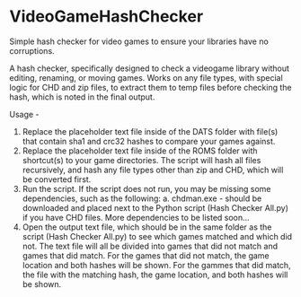 # VideoGameHashChecker
Simple hash checker for video games to ensure your libraries have no corruptions.

A hash checker, specifically designed to check a videogame library without editing, renaming, or moving games. Works on any file types, with special
logic for CHD and zip files, to extract them to temp files before checking the hash, which is noted in the final output.

Usage - 
1. Replace the placeholder text file inside of the DATS folder with file(s) that contain sha1 and crc32 hashes to compare your games against.
2. Replace the placeholder text file inside of the ROMS folder with shortcut(s) to your game directories. The script will hash all files 
   recursively, and hash any file types other than zip and CHD, which will be converted first.
3. Run the script. If the script does not run, you may be missing some dependencies, such as the following:
    a. chdman.exe - should be downloaded and placed next to the Python script (Hash Checker All.py) if you have CHD files.
	More dependencies to be listed soon...
4. Open the output text file, which should be in the same folder as the script (Hash Checker All.py) to see which games matched and which did not.
   The text file will all be divided into games that did not match and games that did match. For the games that did not match, the game location 
   and both hashes will be shown. For the gammes that did match, the file with the matching hash, the game location, and both hashes will be shown.
   